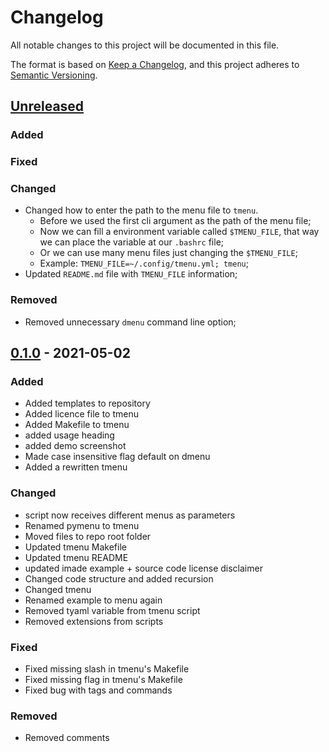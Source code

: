 # Changelog

All notable changes to this project will be documented in this file.

The format is based on [Keep a Changelog](https://keepachangelog.com/en/1.0.0/),
and this project adheres to [Semantic Versioning](https://semver.org/spec/v2.0.0.html).

## [Unreleased]

### Added 

### Fixed

### Changed

* Changed how to enter the path to the menu file to `tmenu`.
    * Before we used the first cli argument as the path of the menu file;
    * Now we can fill a environment variable called `$TMENU_FILE`, that way we can place the variable at our `.bashrc` file;
    * Or we can use many menu files just changing the `$TMENU_FILE`;
    * Example: `TMENU_FILE=~/.config/tmenu.yml; tmenu`;
* Updated `README.md` file with `TMENU_FILE` information;

### Removed

* Removed unnecessary `dmenu` command line option;

## [0.1.0] - 2021-05-02

### Added

  * Added templates to repository
  * Added licence file to tmenu
  * Added Makefile to tmenu
  * added usage heading
  * added demo screenshot
  * Made case insensitive flag default on dmenu
  * Added a rewritten tmenu

### Changed

* script now receives different menus as parameters
* Renamed pymenu to tmenu
* Moved files to repo root folder
* Updated tmenu Makefile
* Updated tmenu README
* updated imade example + source code license disclaimer
* Changed code structure and added recursion
* Changed tmenu
* Renamed example to menu again
* Removed tyaml variable from tmenu script
* Removed extensions from scripts

### Fixed

* Fixed missing slash in tmenu's Makefile
* Fixed missing flag in tmenu's Makefile
* Fixed bug with tags and commands

### Removed

* Removed comments

[unreleased]: https://github.com/TinyToolSH/tmenu/compare/HEAD
[0.1.0]: https://github.com/TinyToolSH/tmenu/releases/tag/0.1.0
